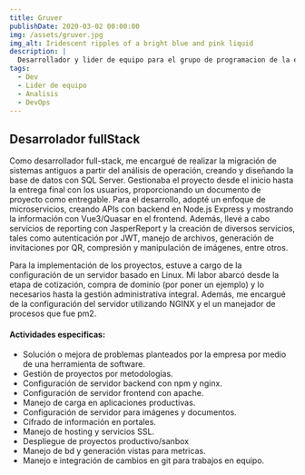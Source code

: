 ```yaml
---
title: Gruver
publishDate: 2020-03-02 00:00:00
img: /assets/gruver.jpg
img_alt: Iridescent ripples of a bright blue and pink liquid
description: |
  Desarrollador y lider de equipo para el grupo de programacion de la empresa Gruver.
tags:
  - Dev
  - Lider de equipo
  - Analisis
  - DevOps
---
```


## Desarrolador fullStack

Como desarrollador full-stack, me encargué de realizar la migración de sistemas antiguos a partir del análisis de operación, creando y diseñando la base de datos con SQL Server. Gestionaba el proyecto desde el inicio hasta la entrega final con los usuarios, proporcionando un documento de proyecto como entregable.
Para el desarrollo, adopté un enfoque de microservicios, creando APIs con backend en Node.js Express y mostrando la información con Vue3/Quasar en el frontend.
Además, llevé a cabo servicios de reporting con JasperReport y la creación de diversos servicios, tales como autenticación por JWT, manejo de archivos, generación de invitaciones por QR, compresión y manipulación de imágenes, entre otros.

Para la implementación de los proyectos, estuve a cargo de la configuración de un servidor basado en Linux. Mi labor abarcó desde la etapa de cotización, compra de dominio (por poner un ejemplo) y lo necesarios hasta la gestión administrativa integral. Además, me encargué de la configuración del servidor utilizando NGINX y el un manejador de procesos que fue pm2.


#### Actividades especificas:

- Solución o mejora de problemas planteados por la empresa por medio de una herramienta de software.
- Gestión de proyectos por metodologías.
- Configuración de servidor backend con npm y nginx.
- Configuración de servidor frontend con apache.
- Manejo de carga en aplicaciones productivas.
- Configuración de servidor para imágenes y documentos.
- Cifrado de información en portales.
- Manejo de hosting y servicios SSL.
- Despliegue de proyectos productivo/sanbox
- Manejo de bd y generación vistas para metricas.
- Manejo e integración de cambios en git para trabajos en equipo.

